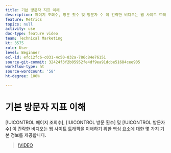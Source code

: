 ```yaml
---
title: 기본 방문자 지표 이해
description: 페이지 조회수, 방문 횟수 및 방문자 수 이 간략한 비디오는 웹 사이트 트래픽을 이해하기 위한 핵심 요소에 대한 몇 가지 기본 정보를 제공합니다.
feature: Metrics
topics: null
activity: use
doc-type: feature video
team: Technical Marketing
kt: 3575
role: User
level: Beginner
exl-id: efc12fc6-c031-4c50-832a-786c84e76151
source-git-commit: 32424f3f2b05952fe4df9ea91dcbe51684cee905
workflow-type: ht
source-wordcount: '58'
ht-degree: 100%

---
```


# 기본 방문자 지표 이해

[!UICONTROL 페이지 조회수], [!UICONTROL 방문 횟수] 및 [!UICONTROL 방문자 수] 이 간략한 비디오는 웹 사이트 트래픽을 이해하기 위한 핵심 요소에 대한 몇 가지 기본 정보를 제공합니다.

>[!VIDEO](https://video.tv.adobe.com/v/28774/?quality=12)
